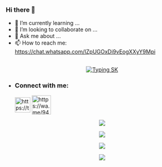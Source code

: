### Hi there 👋

- 🌱 I’m currently learning ...
- 👯 I’m looking to collaborate on ...
- 💬 Ask me about ...
- 📫 How to reach me: https://chat.whatsapp.com/IZpUGOxDi9vEogXXyY9Mpi

## <!-- Typing SK -->
<p align="center">
    <a href="https://github.com/Sithuwa">
        <img align="center"
        src="https://readme-typing-svg.herokuapp.com/?size=30&width=500&lines=HI!!+I+am+SIthum%20+%20OKalhara+..."
            alt="Typing SK"
        />
    </a>
</p>                              

- <h3 align="left">Connect with me:</h3><p>   <a href="https://www.facebook.com/sithum.kalhara.7315?mibextid=ZbWKwL" target="blank"><img align="center" src="https://telegra.ph/file/662c210a37fda75941792.jpg" alt="https://telegra.ph/file/a171ac66c22c5617fe27b.png" height="40" width="40" /></a>  <a href="https://wa.me/94761516805" target="blank"><img align="center" src="https://cdn-icons-png.flaticon.com/512/5649/5649647.png" alt="https://wa.me/94761516805" height="50" width="50" /></a> 
</p>



 <p align="center"> <a href="https://github.com/Sithuwa"><img src="https://github-profile-trophy.vercel.app/?username=Sithuwa&no-bg=true&no-frame=false&theme=algolia&text_color=AAFF00"></a></p>

<p align="center"> <a href="https://github.com/Sithuwa"><img  src="http://github-readme-streak-stats.herokuapp.com?user=Sithuwa&theme=github-dark-red&hide_border=false&background=DDD9DA00&stroke=FF0000&fire=FF0000&ring=FF0000&currStreakNum=FF0000&currStreakLabel=FF0000&sideLabels=FF0000&dates=FF0000&sideNums=FF0000"></a></p>
<p align="center"> <a href="https://github.com/Sithuwa"><img src="https://github-readme-stats.vercel.app/api?username=Sithuwa&theme=algolia&bg_color=DDD9DA00&text_color=AAFF00&show_icons=TRUE&icon_color=AAFF00" > </a> </p>
<p align="center"> <a href="https://github.com/Sithuwa"><img src="https://github-readme-stats.vercel.app/api/top-langs/?username=Sithuwa&hide=css,html&theme=algolia&bg_color=DDD9DA00&text_color=FF0000" > </a> </p>
